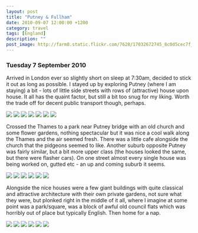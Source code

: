 ```yaml
---
layout: post
title: "Putney & Fullham"
date: 2010-09-07 12:00:00 +1200
category: travel
tags: [England]
description: ""
post_image: http://farm8.static.flickr.com/7628/17032672745_8c0d5cec7f_o.jpg
---
```

### Tuesday 7 September 2010

Arrived in London ever so slightly short on sleep at 7:30am, decided to
stick it out as long as possible. I stayed up by exploring Putney (where
I am staying) a bit - lots of little side streets with rows of
(attractive) house upon house. It all has the quaint factor, but still a
bit too snug for my liking. Worth the trade off for decent public
transport though, perhaps.

[![](http://farm9.static.flickr.com/8732/17032716125_5392ed1afb_c.jpg)](http://farm9.static.flickr.com/8732/17032716125_9c996cfd7d_o.jpg)
[![](http://farm8.static.flickr.com/7645/17032715655_530b7b917e_c.jpg)](http://farm8.static.flickr.com/7645/17032715655_411bf79f63_o.jpg)
[![](http://farm8.static.flickr.com/7595/17031850331_02578ebd6d_c.jpg)](http://farm8.static.flickr.com/7595/17031850331_8b51ab5ace_o.jpg)
[![](http://farm9.static.flickr.com/8748/16845178350_46fdf5139d_c.jpg)](http://farm9.static.flickr.com/8748/16845178350_a1e8867aac_o.jpg)
[![](http://farm9.static.flickr.com/8700/16844923178_17c73a9480_c.jpg)](http://farm9.static.flickr.com/8700/16844923178_b5a29beb07_o.jpg)
[![](http://farm8.static.flickr.com/7614/17006721496_4c8be37f44_c.jpg)](http://farm8.static.flickr.com/7614/17006721496_2fb6687140_o.jpg)
[![](http://farm9.static.flickr.com/8701/16845177540_e28f170c10_c.jpg)](http://farm9.static.flickr.com/8701/16845177540_f0c1e09b27_o.jpg)

Crossed the Thames to a park near Putney bridge with an old church and
some flower gardens, nothing spectacular but it was nice a cool walk
along the Thames and the air seemed fresh. There was a little cafe
alongside the church that the pidgeons seemed to like. Another suburb
opposite Putney was fairly similar, but a bit more upper class (the
houses looked the same, but there were flasher cars). On one street
almost every single house was being worked on, gutted etc - an up and
coming suburb it seems.

[![](http://farm8.static.flickr.com/7645/17006720656_1b85131367_c.jpg)](http://farm8.static.flickr.com/7645/17006720656_6f17ca0078_o.jpg)
[![](http://farm8.static.flickr.com/7629/17031265922_edaff9efc9_c.jpg)](http://farm8.static.flickr.com/7629/17031265922_098ce7712c_o.jpg)
[![](http://farm8.static.flickr.com/7598/17031848001_e8f476a45c_c.jpg)](http://farm8.static.flickr.com/7598/17031848001_f5f11446b4_o.jpg)
[![](http://farm8.static.flickr.com/7648/16844921118_f7ba9106da_c.jpg)](http://farm8.static.flickr.com/7648/16844921118_e84367c2d7_o.jpg)
[![](http://farm8.static.flickr.com/7649/16845176150_092f3c2c29_c.jpg)](http://farm8.static.flickr.com/7649/16845176150_52d639961f_o.jpg)
[![](http://farm9.static.flickr.com/8714/16410291814_f033e37ca8_c.jpg)](http://farm9.static.flickr.com/8714/16410291814_8ac0cd57c0_o.jpg)

Alongside the nice houses were a few giant buildings with quite
classical and attractive architecture with their own private gardens,
not sure what they were, but plonked right in the middle of it all,
where I imagine at some point was a park/square, was a block of awful
old council flats which was horribly out of place but typically English.
Then home for a nap.

[![](http://farm9.static.flickr.com/8739/16412562613_e2d6286c7a_c.jpg)](http://farm9.static.flickr.com/8739/16412562613_82d80457e0_o.jpg)
[![](http://farm9.static.flickr.com/8700/17031807411_daeef6dbd1_c.jpg)](http://farm9.static.flickr.com/8700/17031807411_8a5d02cd0c_o.jpg)
[![](http://farm9.static.flickr.com/8703/17032711625_4b78770b01_c.jpg)](http://farm9.static.flickr.com/8703/17032711625_8499e2ecc6_o.jpg)
[![](http://farm8.static.flickr.com/7594/16845136070_f05ea92ac4_c.jpg)](http://farm8.static.flickr.com/7594/16845136070_0b1e7f8d80_o.jpg)
[![](http://farm9.static.flickr.com/8689/16410252654_c447c0b2bb_c.jpg)](http://farm9.static.flickr.com/8689/16410252654_4b40c79c39_o.jpg)
[![](http://farm8.static.flickr.com/7613/16410252424_f4bacdae6c_c.jpg)](http://farm8.static.flickr.com/7613/16410252424_61b8d87139_o.jpg)
